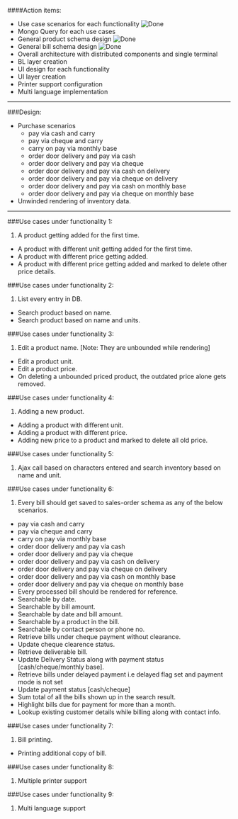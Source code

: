 [tick]: https://raw.github.com/retalemine/roadmap/master/images/tick-16x12.png "Done"

####Action items:
* Use case scenarios for each functionality ![][tick]
* Mongo Query for each use cases
* General product schema design ![][tick]
* General bill schema design ![][tick]
* Overall architecture with distributed components and single terminal
* BL layer creation
* UI design for each functionality
* UI layer creation
* Printer support configuration
* Multi language implementation

---
###Design:
* Purchase scenarios 
  * pay via cash and carry
  * pay via cheque and carry
  * carry on pay via monthly base
  * order door delivery and pay via cash
  * order door delivery and pay via cheque
  * order door delivery and pay via cash on delivery
  * order door delivery and pay via cheque on delivery
  * order door delivery and pay via cash on monthly base
  * order door delivery and pay via cheque on monthly base
* Unwinded rendering of inventory data.

---
###Use cases under functionality 1:
1. A product getting added for the first time.
* A product with different unit getting added for the first time.
* A product with different price getting added.
* A product with different price getting added and marked to delete other price details.

###Use cases under functionality 2:
1. List every entry in DB.
* Search product based on name.
* Search product based on name and units.

###Use cases under functionality 3:
1. Edit a product name. [Note: They are unbounded while rendering]
* Edit a product unit.
* Edit a product price.
* On deleting a unbounded priced product, the outdated price alone gets removed.

###Use cases under functionality 4:
1. Adding a new product.
* Adding a product with different unit.
* Adding a product with different price.
* Adding new price to a product and marked to delete all old price.

###Use cases under functionality 5:
1. Ajax call based on characters entered and search inventory based on name and unit.

###Use cases under functionality 6:
1. Every bill should get saved to sales-order schema as any of the below scenarios.
  * pay via cash and carry
  * pay via cheque and carry
  * carry on pay via monthly base
  * order door delivery and pay via cash
  * order door delivery and pay via cheque
  * order door delivery and pay via cash on delivery
  * order door delivery and pay via cheque on delivery
  * order door delivery and pay via cash on monthly base
  * order door delivery and pay via cheque on monthly base
* Every processed bill should be rendered for reference.
* Searchable by date.
* Searchable by bill amount.
* Searchable by date and bill amount.
* Searchable by a product in the bill.
* Searchable by contact person or phone no.
* Retrieve bills under cheque payment without clearance.
* Update cheque clearence status.
* Retrieve deliverable bill.
* Update Delivery Status along with payment status [cash/cheque/monthly base].
* Retrieve bills under delayed payment i.e delayed flag set and payment mode is not set
* Update payment status [cash/cheque]
* Sum total of all the bills shown up in the search result.
* Highlight bills due for payment for more than a month.
* Lookup existing customer details while billing along with contact info.

###Use cases under functionality 7:
1. Bill printing.
* Printing additional copy of bill.

###Use cases under functionality 8:
1. Multiple printer support

###Use cases under functionality 9:
1. Multi language support

